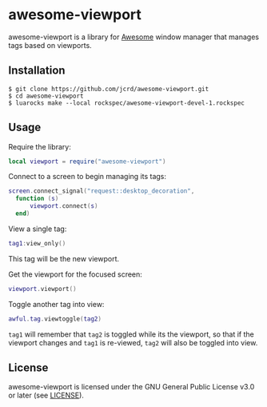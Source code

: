 # awesome-viewport

awesome-viewport is a library for [Awesome](https://github.com/awesomeWM/awesome)
window manager that manages tags based on viewports.

## Installation

```
$ git clone https://github.com/jcrd/awesome-viewport.git
$ cd awesome-viewport
$ luarocks make --local rockspec/awesome-viewport-devel-1.rockspec
```

## Usage

Require the library:
```lua
local viewport = require("awesome-viewport")
```

Connect to a screen to begin managing its tags:
```lua
screen.connect_signal("request::desktop_decoration",
  function (s)
      viewport.connect(s)
  end)
```

View a single tag:
```lua
tag1:view_only()
```

This tag will be the new viewport.

Get the viewport for the focused screen:

```lua
viewport.viewport()
```

Toggle another tag into view:
```lua
awful.tag.viewtoggle(tag2)
```

`tag1` will remember that `tag2` is toggled while its the viewport, so that if
the viewport changes and `tag1` is re-viewed, `tag2` will also be toggled into
view.

## License

awesome-viewport is licensed under the GNU General Public License v3.0 or later
(see [LICENSE](LICENSE)).
